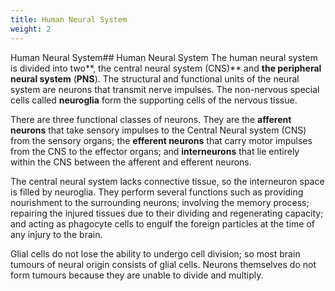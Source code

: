 ```yaml
---
title: Human Neural System
weight: 2
---
```


Human Neural System## Human Neural System
 The human neural system is divided into two**, the central neural system (CNS)** and **the peripheral neural system** (**PNS**). The structural and functional units of the neural system are neurons that transmit nerve impulses. The non-nervous special cells called **neuroglia** form the supporting cells of the nervous tissue.  

There are three functional classes of neurons. They are the **afferent neurons** that take sensory impulses to the Central Neural system (CNS) from the sensory organs; the **efferent neurons** that carry motor impulses from the CNS to the effector organs; and **interneurons** that lie entirely within the CNS between the afferent and efferent neurons.

The central neural system lacks connective tissue, so the interneuron space is filled by neuroglia. They perform several functions such as providing nourishment to the surrounding neurons; involving the memory process; repairing the injured tissues due to their dividing and regenerating capacity; and acting as phagocyte cells to engulf the foreign particles at the time of any injury to the brain.

Glial cells do not lose the ability to undergo cell division; so most brain tumours of neural origin consists of glial cells. Neurons themselves do not form tumours because they are unable to divide and multiply.

